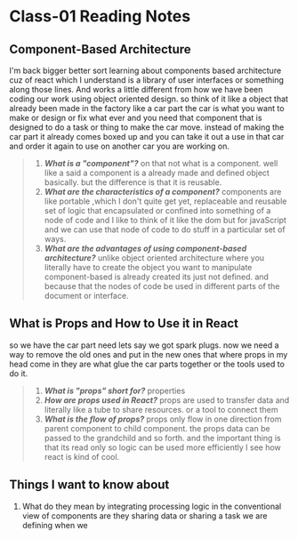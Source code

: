 # Class-01 Reading Notes

## Component-Based Architecture

I'm back bigger better sort learning about components based architecture cuz of react which I understand is a library of user interfaces or something along those lines. And works a little different from how we have been coding our work using object oriented design. so think of it like a object that already been made in the factory like a car part the car is what you want to make or design or fix what ever and you need that component that is designed to do a task or thing to make the car move. instead of making the car part it already comes boxed up and you can take it out a use in that car and order it again to use on another car you are working on.

> 1. ***What is a "component"?***
> on that not what is a component. well like a said a component is a already made and defined object basically. but the difference is that it is reusable.
> 2. ***What are the characteristics of a component?***
>components are like portable ,which I don't quite get yet, replaceable and reusable set of logic that encapsulated or confined into something of a node of code and I like to think of it like the dom but for javaScript and we can use that node of code to do stuff in a particular set of ways.
> 3. ***What are the advantages of using component-based architecture?***
 unlike object oriented architecture where you literally have to create the object you want to manipulate component-based is already created its just not defined. and because that the nodes of code be used in different parts of the document or interface.

## What is Props and How to Use it in React

so we have the car part need lets say we got spark plugs. now we need a way to remove the old ones and put in the new ones that where props in my head come in they are what glue the car parts together or the tools used to do it.  

> 1. ***What is "props" short for?***
>properties
> 2. ***How are props used in React?***
>props are used to transfer data and literally like a tube to share resources. or a tool to connect them
> 3. ***What is the flow of props?***
props only flow in one direction from parent component to child component. the props data can be passed to the grandchild and so forth. and the important thing is that its read only so logic can be used more efficiently I see how react is kind of cool.

## Things I want to know about

1. What do they mean by integrating processing logic in the conventional view of components are they sharing data or sharing a task we are defining when we 